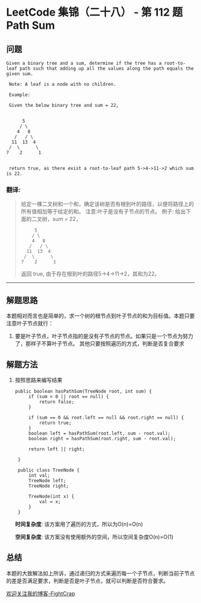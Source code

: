 # LeetCode 集锦（二十八） - 第 112 题 Path Sum

## 问题

```
Given a binary tree and a sum, determine if the tree has a root-to-leaf path such that adding up all the values along the path equals the given sum. 

 Note: A leaf is a node with no children. 

 Example: 

 Given the below binary tree and sum = 22, 


      5
     / \
    4   8
   /   / \
  11  13  4
 /  \      \
7    2      1


 return true, as there exist a root-to-leaf path 5->4->11->2 which sum is 22. 
```

### 翻译:
>给定一棵二叉树和一个和，确定该树是否有根到叶的路径，以便将路径上的所有值相加等于给定的和。
>注意:叶子是没有子节点的节点。
>例子:
>给出下面的二叉树，sum = 22，
> ```
>      5
>     / \
>     4   8
>    /   / \
>   11  13  4
>  /  \      \
> 7    2      1
> ```
>返回 true, 由于存在根到叶的路径5->4->11->2，其和为22。
---

## 解题思路

本题相对而言也是简单的，求一个树的根节点到叶子节点的和为目标值。本题只要注意叶子节点就行：
1. 要是叶子节点，叶子节点指的是没有子节点的节点。如果只是一个节点为努力了，那样子不算叶子节点。
其他只要按照遍历的方式，判断是否复合要求
## 解题方法

1. 按照思路来编写结果

   ```
   public boolean hasPathSum(TreeNode root, int sum) {
        if (sum < 0 || root == null) {
            return false;
        }

        if (sum == 0 && root.left == null && root.right == null) {
            return true;
        }
        boolean left = hasPathSum(root.left, sum - root.val);
        boolean right = hasPathSum(root.right, sum - root.val);

        return left || right;

    }

    public class TreeNode {
        int val;
        TreeNode left;
        TreeNode right;

        TreeNode(int x) {
            val = x;
        }
    }
   ```

   **时间复杂度**:
   该方案用了遍历的方式，所以为O(n)=O(n)

   **空间复杂度**:
   该方案没有使用额外的空间，所以空间复杂度O(n)=O(1)


## 总结

本题的大致解法如上所诉，通过递归的方式来遍历每一个子节点，判断当前子节点的差是否满足要求，判断是否是叶子节点，就可以判断是否符合要求。


[欢迎关注我的博客-FightCrap](https://fightcrap.github.io/)

